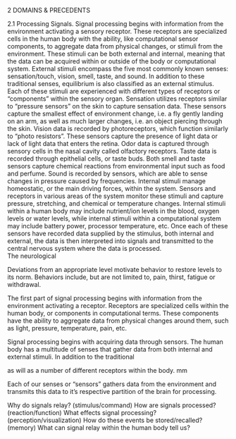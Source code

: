 2 DOMAINS & PRECEDENTS

2.1 Processing Signals. Signal processing begins with information from the environment activating a sensory receptor. These receptors are specialized cells in the human body with the ability, like computational sensor components, to aggregate data from physical changes, or stimuli from the environment. These stimuli can be both external and internal, meaning that the data can be acquired within or outside of the body or computational system. 
External stimuli encompass the five most commonly known senses: sensation/touch, vision, smell, taste, and sound. In addition to these traditional senses, equilibrium is also classified as an external stimulus. 
Each of these stimuli are experienced with different types of receptors or “components” within the sensory organ. Sensation utilizes receptors similar to “pressure sensors” on the skin to capture sensation data. These sensors capture the smallest effect of environment change, i.e. a fly gently landing on an arm, as well as much larger changes, i.e. an object piercing through the skin. Vision data is recorded by photoreceptors, which function similarly to “photo resistors”. These sensors capture the presence of light data or lack of light data that enters the retina. Odor data is captured through sensory cells in the nasal cavity called olfactory receptors. Taste data is recorded through epithelial cells, or taste buds. Both smell and taste sensors capture chemical reactions from environmental input such as food and perfume. Sound is recorded by sensors, which are able to sense changes in pressure caused by frequencies. 
Internal stimuli manage homeostatic, or the main driving forces, within the system. Sensors and receptors in various areas of the system monitor these stimuli and capture pressure, stretching, and chemical or temperature changes. Internal stimuli within a human body may include nutrient/ion levels in the blood, oxygen levels or water levels, while internal stimuli within a computational system may include battery power, processor temperature, etc. 
Once each of these sensors have recorded data supplied by the stimulus, both internal and external, the data is then interpreted into signals and transmitted to the central nervous system where the data is processed.  
The neurological 

Deviations from an appropriate level motivate behavior to restore levels to its norm.  Behaviors include, but are not limited to, pain, thirst, fatigue or withdrawal. 

The first part of signal processing begins with information from the environment activating a receptor. Receptors are specialized cells within the human body, or components in computational terms. These components have the ability to aggregate data from physical changes around them, such as light, pressure, temperature, pain, etc.  

Signal processing begins with acquiring data through sensors. The human body has a multitude of senses that gather data from both internal and external stimuli. In addition to the traditional  

as will as a number of different receptors within the body. mm

Each of our senses or “sensors” gathers data from the environment and transmits this data to it’s respective partition of the brain for processing. 

Why do signals relay? (stimulus/command)
How are signals processed? (reaction/function)
What effects signal processing? (perception/visualization)
How do these events be stored/recalled? (memory)
What can signal relay within the human body tell us?
